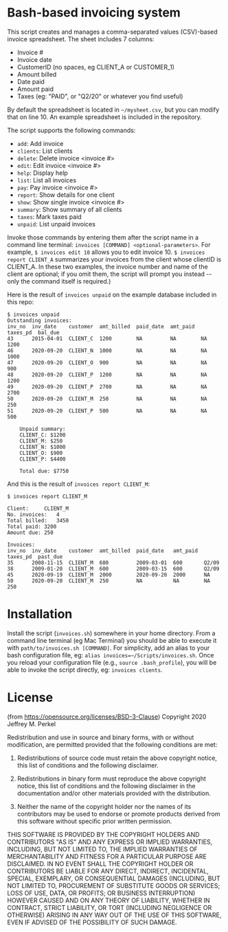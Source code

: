 # Bash-based invoicing system

This script creates and manages a comma-separated values (CSV)-based invoice spreadsheet. The sheet includes 7 columns: 
- Invoice #
- Invoice date
- CustomerID (no spaces, eg CLIENT_A or CUSTOMER_1)
- Amount billed
- Date paid 
- Amount paid 
- Taxes (eg: "PAID", or "Q2/20" or whatever you find useful)

By default the spreadsheet is located in `~/mysheet.csv`, but you can modify that on line 10. An example spreadsheet is included in the repository. 

The script supports the following commands: 
- `add`: Add invoice
- `clients`: List clients
- `delete`: Delete invoice <invoice #>
- `edit`: Edit invoice <invoice #>
- `help`: Display help
- `list`: List all invoices
- `pay`: Pay invoice <invoice #>
- `report`: Show details for one client <client ID>
- `show`: Show single invoice <invoice #>
- `summary`: Show summary of all clients
- `taxes`: Mark taxes paid
- `unpaid`: List unpaid invoices

Invoke those commands by entering them after the script name in a command line terminal: `invoices [COMMAND] <optional-parameters>`. For example, `$ invoices edit 10` allows you to edit invoice 10. `$ invoices report CLIENT_A` summarizes your invoices from the client whose clientID is CLIENT_A. In these two examples, the invoice number and name of the client are optional; if you omit them, the script will prompt you instead -- only the command itself is required.)

Here is the result of `invoices unpaid` on the example database included in this repo: 

```
$ invoices unpaid
Outstanding invoices:
inv_no  inv_date    customer  amt_billed  paid_date  amt_paid  taxes_pd  bal_due
43      2015-04-01  CLIENT_C  1200        NA         NA        NA        1200
46      2020-09-20  CLIENT_N  1000        NA         NA        NA        1000
47      2020-09-20  CLIENT_O  900         NA         NA        NA        900
48      2020-09-20  CLIENT_P  1200        NA         NA        NA        1200
49      2020-09-20  CLIENT_P  2700        NA         NA        NA        2700
50      2020-09-20  CLIENT_M  250         NA         NA        NA        250
51      2020-09-20  CLIENT_P  500         NA         NA        NA        500

	Unpaid summary:
	CLIENT_C: $1200
	CLIENT_M: $250
	CLIENT_N: $1000
	CLIENT_O: $900
	CLIENT_P: $4400

	Total due: $7750
```

And this is the result of `invoices report CLIENT_M`: 

```
$ invoices report CLIENT_M

Client:		CLIENT_M
No. invoices:	4
Total billed:	3450
Total paid:	3200
Amount due:	250

Invoices:
inv_no  inv_date    customer  amt_billed  paid_date   amt_paid  taxes_pd  past_due
35      2008-11-15  CLIENT_M  600         2009-03-01  600       Q2/09
38      2009-01-20  CLIENT_M  600         2009-03-15  600       Q2/09
45      2020-09-19  CLIENT_M  2000        2020-09-20  2000      NA
50      2020-09-20  CLIENT_M  250         NA          NA        NA        250
```

# Installation
Install the script (`invoices.sh`) somewhere in your home directory. From a command line terminal (eg Mac Terminal) you should be able to execute it with `path/to/invoices.sh [COMMAND]`. For simplicity, add an alias to your bash configuration file, eg: `alias invoices=~/Scripts/invoices.sh`. Once you reload your configuration file (e.g., `source .bash_profile`), you will be able to invoke the script directly, eg: `invoices clients`.

# License
(from https://opensource.org/licenses/BSD-3-Clause) 
Copyright 2020 Jeffrey M. Perkel

Redistribution and use in source and binary forms, with or without modification, are permitted provided that the following conditions are met:

1. Redistributions of source code must retain the above copyright notice, this list of conditions and the following disclaimer.

2. Redistributions in binary form must reproduce the above copyright notice, this list of conditions and the following disclaimer in the documentation and/or other materials provided with the distribution.

3. Neither the name of the copyright holder nor the names of its contributors may be used to endorse or promote products derived from this software without specific prior written permission.

THIS SOFTWARE IS PROVIDED BY THE COPYRIGHT HOLDERS AND CONTRIBUTORS "AS IS" AND ANY EXPRESS OR IMPLIED WARRANTIES, INCLUDING, BUT NOT LIMITED TO, THE IMPLIED WARRANTIES OF MERCHANTABILITY AND FITNESS FOR A PARTICULAR PURPOSE ARE DISCLAIMED. IN NO EVENT SHALL THE COPYRIGHT HOLDER OR CONTRIBUTORS BE LIABLE FOR ANY DIRECT, INDIRECT, INCIDENTAL, SPECIAL, EXEMPLARY, OR CONSEQUENTIAL DAMAGES (INCLUDING, BUT NOT LIMITED TO, PROCUREMENT OF SUBSTITUTE GOODS OR SERVICES; LOSS OF USE, DATA, OR PROFITS; OR BUSINESS INTERRUPTION) HOWEVER CAUSED AND ON ANY THEORY OF LIABILITY, WHETHER IN CONTRACT, STRICT LIABILITY, OR TORT (INCLUDING NEGLIGENCE OR OTHERWISE) ARISING IN ANY WAY OUT OF THE USE OF THIS SOFTWARE, EVEN IF ADVISED OF THE POSSIBILITY OF SUCH DAMAGE.
